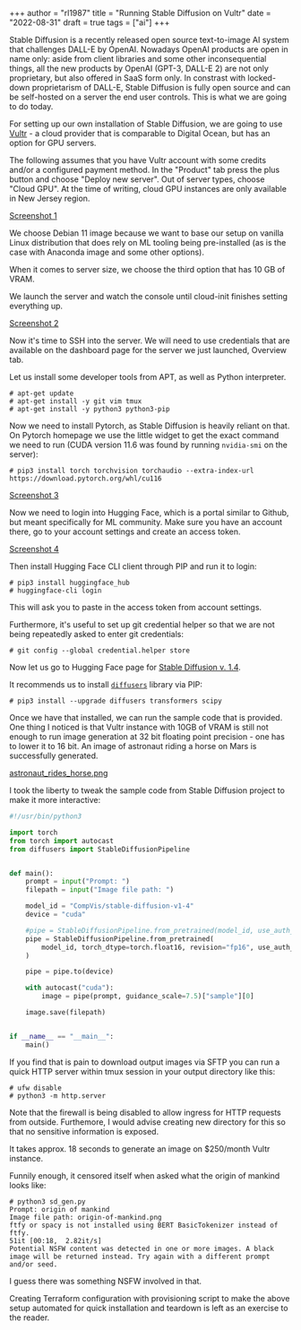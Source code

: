 +++
author = "rl1987"
title = "Running Stable Diffusion on Vultr"
date = "2022-08-31"
draft = true
tags = ["ai"]
+++

Stable Diffusion is a recently released open source text-to-image AI system that
challenges DALL-E by OpenAI. Nowadays OpenAI products are open in name only:
aside from client libraries and some other inconsequential things, all the
new products by OpenAI (GPT-3, DALL-E 2) are not only proprietary, but also
offered in SaaS form only. In constrast with locked-down proprietarism of DALL-E, 
Stable Diffusion is fully open source and can be self-hosted on a server the
end user controls. This is what we are going to do today.

For setting up our own installation of Stable Diffusion, we are going to use
[Vultr](https://vultr.com/) - a cloud provider that is comparable to Digital
Ocean, but has an option for GPU servers.

The following assumes that you have Vultr account with some credits and/or a
configured payment method. In the "Product" tab press the plus button and 
choose "Deploy new server". Out of server types, choose "Cloud GPU". At the
time of writing, cloud GPU instances are only available in New Jersey region.

[Screenshot 1](/2022-08-30_16.58.06.png)

We choose Debian 11 image because we want to base our setup on vanilla Linux
distribution that does rely on ML tooling being pre-installed (as is the case 
with Anaconda image and some other options). 

When it comes to server size, we choose the third option that has 10 GB of VRAM.

We launch the server and watch the console until cloud-init finishes setting
everything up.

[Screenshot 2](/2022-08-30_17.58.28.png)

Now it's time to SSH into the server. We will need to use credentials that
are available on the dashboard page for the server we just launched, Overview
tab.

Let us install some developer tools from APT, as well as Python interpreter.

```
# apt-get update
# apt-get install -y git vim tmux
# apt-get install -y python3 python3-pip
```

Now we need to install Pytorch, as Stable Diffusion is heavily reliant on that.
On Pytorch homepage we use the little widget to get the exact command we need 
to run (CUDA version 11.6 was found by running `nvidia-smi` on the server):

```
# pip3 install torch torchvision torchaudio --extra-index-url https://download.pytorch.org/whl/cu116
```

[Screenshot 3](/2022-08-30_18.04.02.png)

Now we need to login into Hugging Face, which is a portal similar to Github,
but meant specifically for ML community. Make sure you have an account there,
go to your account settings and create an access token. 

[Screenshot 4](/2022-08-30_17.10.54.png)

Then install Hugging Face CLI client through PIP and run it to login:

```
# pip3 install huggingface_hub
# huggingface-cli login
```

This will ask you to paste in the access token from account settings.

Furthermore, it's useful to set up git credential helper so that we are 
not being repeatedly asked to enter git credentials:

```
# git config --global credential.helper store
```

Now let us go to Hugging Face page for [Stable Diffusion v. 1.4]( https://huggingface.co/CompVis/stable-diffusion-v1-4).

It recommends us to install [`diffusers`](https://github.com/huggingface/diffusers) library via PIP:

```
# pip3 install --upgrade diffusers transformers scipy
```

Once we have that installed, we can run the sample code that is provided.
One thing I noticed is that Vultr instance with 10GB of VRAM is still not enough
to run image generation at 32 bit floating point precision - one has to lower it
to 16 bit. An image of astronaut riding a horse on Mars is successfully generated.

[astronaut_rides_horse.png](/astronaut_rides_horse.png)

I took the liberty to tweak the sample code from Stable Diffusion project to make it
more interactive:

```python
#!/usr/bin/python3

import torch
from torch import autocast
from diffusers import StableDiffusionPipeline


def main():
    prompt = input("Prompt: ")
    filepath = input("Image file path: ")

    model_id = "CompVis/stable-diffusion-v1-4"
    device = "cuda"

    #pipe = StableDiffusionPipeline.from_pretrained(model_id, use_auth_token=True)
    pipe = StableDiffusionPipeline.from_pretrained(
        model_id, torch_dtype=torch.float16, revision="fp16", use_auth_token=True
    )

    pipe = pipe.to(device)

    with autocast("cuda"):
        image = pipe(prompt, guidance_scale=7.5)["sample"][0]

    image.save(filepath)


if __name__ == "__main__":
    main()

```

If you find that is pain to download output images via SFTP you can run a quick
HTTP server within tmux session in your output directory like this:

```
# ufw disable
# python3 -m http.server
```
Note that the firewall is being disabled to allow ingress for HTTP requests
from outside. Furthemore, I would advise creating new directory for this so that no
sensitive information is exposed.

It takes approx. 18 seconds to generate an image on $250/month Vultr instance.

Funnily enough, it censored itself when asked what the origin of mankind looks like:

```
# python3 sd_gen.py 
Prompt: origin of mankind
Image file path: origin-of-mankind.png
ftfy or spacy is not installed using BERT BasicTokenizer instead of ftfy.
51it [00:18,  2.82it/s]
Potential NSFW content was detected in one or more images. A black image will be returned instead. Try again with a different prompt and/or seed.
```

I guess there was something NSFW involved in that.

Creating Terraform configuration with provisioning script to make the above
setup automated for quick installation and teardown is left as an exercise to
the reader.

